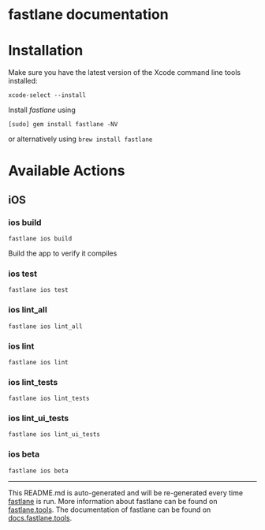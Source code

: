 fastlane documentation
================
# Installation

Make sure you have the latest version of the Xcode command line tools installed:

```
xcode-select --install
```

Install _fastlane_ using
```
[sudo] gem install fastlane -NV
```
or alternatively using `brew install fastlane`

# Available Actions
## iOS
### ios build
```
fastlane ios build
```
Build the app to verify it compiles
### ios test
```
fastlane ios test
```

### ios lint_all
```
fastlane ios lint_all
```

### ios lint
```
fastlane ios lint
```

### ios lint_tests
```
fastlane ios lint_tests
```

### ios lint_ui_tests
```
fastlane ios lint_ui_tests
```

### ios beta
```
fastlane ios beta
```


----

This README.md is auto-generated and will be re-generated every time [fastlane](https://fastlane.tools) is run.
More information about fastlane can be found on [fastlane.tools](https://fastlane.tools).
The documentation of fastlane can be found on [docs.fastlane.tools](https://docs.fastlane.tools).
